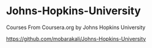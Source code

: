# Johns-Hopkins-University
Courses From Coursera.org by Johns Hopkins University

https://github.com/mobarakali/Johns-Hopkins-University
